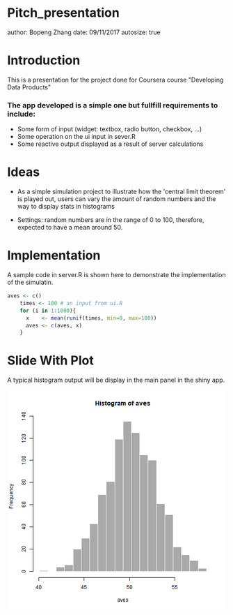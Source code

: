 Pitch_presentation
========================================================
author: Bopeng Zhang
date: 09/11/2017
autosize: true

Introduction
========================================================
This is a presentation for the project done for Coursera course "Developing Data Products"
### The app developed is a simple one but fullfill requirements to include:
- Some form of input (widget: textbox, radio button, checkbox, ...)
- Some operation on the ui input in sever.R
- Some reactive output displayed as a result of server calculations


Ideas
========================================================

- As a simple simulation project to illustrate how the 'central limit theorem' is played out, users can vary the amount of random numbers and the way to display stats in histograms

- Settings: random numbers are in the range of 0 to 100, therefore, expected to have a mean around 50.



Implementation
========================================================

A sample code in server.R is shown here to demonstrate the implementation of the simulatin.


```r
aves <- c()
    times <- 100 # an input from ui.R
    for (i in 1:1000){
      x    <- mean(runif(times, min=0, max=100))
      aves <- c(aves, x)
    }
```

Slide With Plot
========================================================

A typical histogram output will be display in the main panel in the shiny app.

![plot of chunk unnamed-chunk-2](Pitch_presentation-figure/unnamed-chunk-2-1.png)
